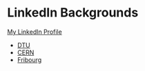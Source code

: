 # LinkedIn Backgrounds

[My LinkedIn Profile](https://www.linkedin.com/in/anishsachdeva1998)


- [DTU]()
- [CERN](cern.jpeg)
- [Fribourg](fribourg.jpeg)
